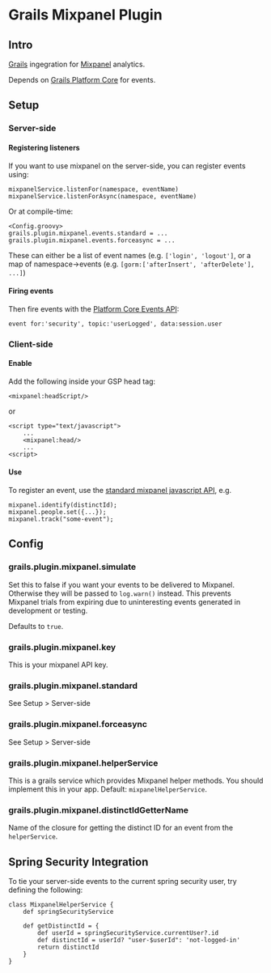 # Grails Mixpanel Plugin

## Intro

[Grails][1] ingegration for [Mixpanel][2] analytics.

Depends on [Grails Platform Core][3] for events.

## Setup

### Server-side

#### Registering listeners

If you want to use mixpanel on the server-side, you can register events using:

	mixpanelService.listenFor(namespace, eventName)
	mixpanelService.listenForAsync(namespace, eventName)

Or at compile-time:

	<Config.groovy>
	grails.plugin.mixpanel.events.standard = ...
	grails.plugin.mixpanel.events.forceasync = ...

These can either be a list of event names (e.g. `['login', 'logout']`, or a map of namespace->events (e.g. `[gorm:['afterInsert', 'afterDelete'], ...]`)

#### Firing events

Then fire events with the [Platform Core Events API][5]:

	event for:'security', topic:'userLogged', data:session.user

### Client-side

#### Enable

Add the following inside your GSP head tag:

	<mixpanel:headScript/>

or

	<script type="text/javascript">
		...
		<mixpanel:head/>
		...
	<script>

#### Use

To register an event, use the [standard mixpanel javascript API][4], e.g.

	mixpanel.identify(distinctId);
	mixpanel.people.set({...});
	mixpanel.track("some-event");



## Config

### grails.plugin.mixpanel.simulate

Set this to false if you want your events to be delivered to Mixpanel.  Otherwise they will be passed to `log.warn()` instead.  This prevents Mixpanel trials from expiring due to uninteresting events generated in development or testing.

Defaults to `true`.

### grails.plugin.mixpanel.key

This is your mixpanel API key.

### grails.plugin.mixpanel.standard

See Setup > Server-side

### grails.plugin.mixpanel.forceasync

See Setup > Server-side

### grails.plugin.mixpanel.helperService

This is a grails service which provides Mixpanel helper methods.  You should implement this in your app.  Default: `mixpanelHelperService`.

### grails.plugin.mixpanel.distinctIdGetterName

Name of the closure for getting the distinct ID for an event from the `helperService`.

## Spring Security Integration

To tie your server-side events to the current spring security user, try defining the following:

	class MixpanelHelperService {
		def springSecurityService

		def getDistinctId = {
			def userId = springSecurityService.currentUser?.id
			def distinctId = userId? "user-$userId": 'not-logged-in'
			return distinctId
		}
	}

[1]: http://grails.org
[2]: http://www.mixpanel.com
[3]: http://grails.org/plugin/platform-core
[4]: https://mixpanel.com/docs/integration-libraries/javascript-full-api
[5]: http://grailsrocks.github.com/grails-platform-core/guide/events.html


